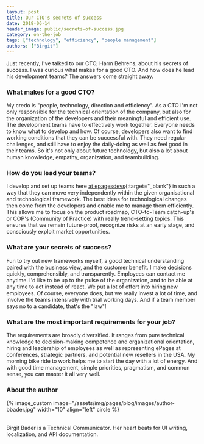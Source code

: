 ```yaml
---
layout: post
title: Our CTO's secrets of success
date: 2018-06-14
header_image: public/secrets-of-success.jpg
category: on-the-job
tags: ["technology", "efficiency", "people management"]
authors: ["Birgit"]
---
```


Just recently, I've talked to our CTO, Harm Behrens, about his secrets of success.
I was curious what makes for a good CTO.
And how does he lead his development teams?
The answers come straight away.

### What makes for a good CTO?

My credo is "people, technology, direction and efficiency".
As a CTO I'm not only responsible for the technical orientation of the company, but also for the organization of the developers and their meaningful and efficient use.
The development teams have to effectively work together.
Everyone needs to know what to develop and how.
Of course, developers also want to find working conditions that they can be successful with.
They need regular challenges, and still have to enjoy the daily-doing as well as feel good in their teams.
So it's not only about future technology, but also a lot about human knowledge, empathy, organization, and teambuilding.

### How do you lead your teams?

I develop and set up teams here [at epagesdevs](https://twitter.com/epagesdevs?lang=en){:target="_blank"} in such a way that they can move very independently within the given organisational and technological framework.
The best ideas for technological changes then come from the developers and enable me to manage them efficiently.
This allows me to focus on the product roadmap, CTO-to-Team catch-up's or COP's (Community of Practice) with really trend-setting topics.
This ensures that we remain future-proof, recognize risks at an early stage, and consciously exploit market opportunities.

### What are your secrets of success?

Fun to try out new frameworks myself, a good technical understanding paired with the business view, and the customer benefit.
I make decisions quickly, comprehensibly, and transparently.
Employees can contact me anytime.
I'd like to be up to the pulse of the organization, and to be able at any time to act instead of react.
We put a lot of effort into hiring new employees.
Of course, everyone does, but we really invest a lot of time, and involve the teams intensively with trial working days.
And if a team member says no to a candidate, that's the "law"!

### What are the most important requirements for your job?

The requirements are broadly diversified.
It ranges from pure technical knowledge to decision-making competence and organizational orientation, hiring and leadership of employees as well as representing ePages at conferences, strategic partners, and potential new resellers in the USA.
My morning bike ride to work helps me to start the day with a lot of energy.
And with good time management, simple priorities, pragmatism, and common sense, you can master it all very well.

### About the author

{% image_custom image="/assets/img/pages/blog/images/author-bbader.jpg" width="10" align="left" circle %}

<br>
Birgit Bader is a Technical Communicator. Her heart beats for UI writing, localization, and API documentation.
